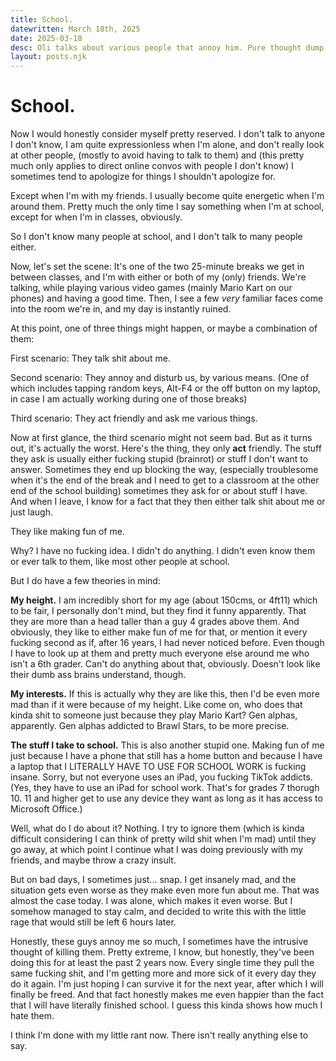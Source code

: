 ```yaml
---
title: School.
datewritten: March 18th, 2025
date: 2025-03-18
desc: Oli talks about various people that annoy him. Pure thought dump, completely unstructured.
layout: posts.njk
---
```


# School.

Now I would honestly consider myself pretty reserved. I don't talk to anyone I don't know, I am quite expressionless when I'm alone, and don't really look at other people, (mostly to avoid having to talk to them) and (this pretty much only applies to direct online convos with people I don't know) I sometimes tend to apologize for things I shouldn't apologize for.

Except when I'm with my friends. I usually become quite energetic when I'm around them. Pretty much the only time I say something when I'm at school, except for when I'm in classes, obviously.

So I don't know many people at school, and I don't talk to many people either.

Now, let's set the scene:
It's one of the two 25-minute breaks we get in between classes, and I'm with either or both of my (only) friends. We're talking, while playing various video games (mainly Mario Kart on our phones) and having a good time.
Then, I see a few *very* familiar faces come into the room we're in, and my day is instantly ruined.

At this point, one of three things might happen, or maybe a combination of them:

First scenario: They talk shit about me.

Second scenario: They annoy and disturb us, by various means. (One of which includes tapping random keys, Alt-F4 or the off button on my laptop, in case I am actually working during one of those breaks)

Third scenario: They act friendly and ask me various things.

Now at first glance, the third scenario might not seem bad. But as it turns out, it's actually the worst. Here's the thing, they only **act** friendly. The stuff they ask is usually either fucking stupid (brainrot) or stuff I don't want to answer. Sometimes they end up blocking the way, (especially troublesome when it's the end of the break and I need to get to a classroom at the other end of the school building) sometimes they ask for or about stuff I have. And when I leave, I know for a fact that they then either talk shit about me or just laugh.

They like making fun of me.

Why? I have no fucking idea. I didn't do anything. I didn't even know them or ever talk to them, like most other people at school.

But I do have a few theories in mind:

**My height.**
I am incredibly short for my age (about 150cms, or 4ft11) which to be fair, I personally don't mind, but they find it funny apparently. That they are more than a head taller than a guy 4 grades above them. And obviously, they like to either make fun of me for that, or mention it every fucking second as if, after 16 years, I had never noticed before. Even though I have to look up at them and pretty much everyone else around me who isn't a 6th grader. Can't do anything about that, obviously. Doesn't look like their dumb ass brains understand, though.

**My interests.**
If this is actually why they are like this, then I'd be even more mad than if it were because of my height. Like come on, who does that kinda shit to someone just because they play Mario Kart? Gen alphas, apparently. Gen alphas addicted to Brawl Stars, to be more precise.

**The stuff I take to school.**
This is also another stupid one. Making fun of me just because I have a phone that still has a home button and because I have a laptop that I LITERALLY HAVE TO USE FOR SCHOOL WORK is fucking insane. Sorry, but not everyone uses an iPad, you fucking TikTok addicts. (Yes, they have to use an iPad for school work. That's for grades 7 thorugh 10. 11 and higher get to use any device they want as long as it has access to Microsoft Office.)

Well, what do I do about it? Nothing. I try to ignore them (which is kinda difficult considering I can think of pretty wild shit when I'm mad) until they go away, at which point I continue what I was doing previously with my friends, and maybe throw a crazy insult.

But on bad days, I sometimes just... snap. I get insanely mad, and the situation gets even worse as they make even more fun about me. That was almost the case today. I was alone, which makes it even worse. But I somehow managed to stay calm, and decided to write this with the little rage that would still be left 6 hours later.

Honestly, these guys annoy me so much, I sometimes have the intrusive thought of killing them. Pretty extreme, I know, but honestly, they've been doing this for at least the past 2 years now. Every single time they pull the same fucking shit, and I'm getting more and more sick of it every day they do it again. I'm just hoping I can survive it for the next year, after which I will finally be freed. And that fact honestly makes me even happier than the fact that I will have literally finished school. I guess this kinda shows how much I hate them.

I think I'm done with my little rant now. There isn't really anything else to say.